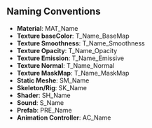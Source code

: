 ## Naming Conventions

- **Material**: MAT_Name
- **Texture baseColor**: T_Name_BaseMap
- **Texture Smoothness**: T_Name_Smoothness
- **Texture Opacity**: T_Name_Opacity
- **Texture Emission**: T_Name_Emissive
- **Texture Normal**: T_Name_Normal
- **Texture MaskMap**: T_Name_MaskMap
- **Static Meshe**: SM_Name
- **Skeleton/Rig**: SK_Name
- **Shader**: SH_Name
- **Sound**: S_Name
- **Prefab**: PRE_Name
- **Animation Controller**: AC_Name
